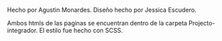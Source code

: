 Hecho por Agustin Monardes. Diseño hecho por Jessica Escudero.

Ambos htmls de las paginas se encuentran dentro de la carpeta Projecto-integrador. El estilo fue hecho con SCSS.
